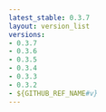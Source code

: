 ```yaml
---
latest_stable: 0.3.7
layout: version_list
versions:
- 0.3.7
- 0.3.6
- 0.3.5
- 0.3.4
- 0.3.3
- 0.3.2
- ${GITHUB_REF_NAME#v}
---
```

